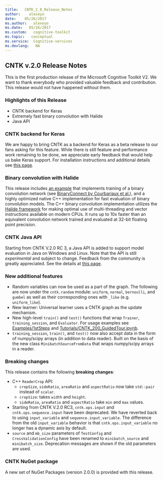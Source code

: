 ```yaml
---
title:   CNTK_2_0_Release_Notes
author:    alexeyo
date:    05/26/2017
ms.author:   alexeyo
ms.date:   05/26/2017
ms.custom:   cognitive-toolkit
ms.topic:   conceptual
ms.service:  Cognitive-services
ms.devlang:   NA
---
```


## CNTK v.2.0 Release Notes

This is the first production release of the Microsoft Cognitive Toolkit V2. We want to thank everybody who provided valuable feedback and contribution. This release would not have happened without them.

### Highlights of this Release

* CNTK backend for Keras
* Extremely fast binary convolution with Halide
* Java API

### CNTK backend for Keras

We are happy to bring CNTK as a backend for Keras as a beta release to our fans asking for this feature. While there is still feature and performance work remaining to be done, we appreciate early feedback that would help us bake Keras support. For installation instructions and additional details see [this page](https://docs.microsoft.com/en-us/cognitive-toolkit/Using-CNTK-with-Keras).

### Binary convolution with Halide

This release includes [an example](https://github.com/Microsoft/CNTK/tree/master/Examples/Extensibility/BinaryConvolution) that implements training of a binary convolution network (see [BinaryConnect by Courbariaux et al.](https://arxiv.org/abs/1511.00363)), and a highly optimized native C++ implementation for fast evaluation of binary convolution models. The C++ binary convolution implementation utilizes the [Halide framework](http://halide-lang.org/) for making optimal use of multi-threading and vector instructions available on modern CPUs. It runs up to 10x faster than an equivalent convolution network trained and evaluated at 32-bit floating point precision.

### CNTK Java API

Starting from CNTK V.2.0 RC 3, a Java API is added to support model evaluation in Java on Windows and Linux. Note that the API is still *experimental* and subject to change. Feedback from the community is greatly appreciated. See the details at [this page](https://docs.microsoft.com/en-us/cognitive-toolkit/CNTK-Library-API#java-api-experimental).

### New additional features

* Random variables can now be used as a part of the graph. The following are now under the `cntk.random` module: `uniform`, `normal`, `bernoulli`, and `gumbel` as well as their corresponding ones with `_like` (e.g. `uniform_like`).
* New learner: Universal learner uses a CNTK graph as the update mechanism.
* New high-level `train()` and `test()` functions that wrap `Trainer`, `training_session`, and `Evaluator`. For usage examples see [Examples/1stSteps](https://github.com/Microsoft/CNTK/tree/master/Examples/1stSteps)  and [Tutorials/CNTK_200_GuidedTour.ipynb](https://github.com/Microsoft/CNTK/blob/master/Tutorials/CNTK_200_GuidedTour.ipynb).
* `training_session`, `train()`, and `test()` now also accept data in the form of numpy/scipy arrays (in addition to data reader). Built on the basis of the new class `MinibatchSourceFromData` that wraps numpy/scipy arrays in a reader.

### Breaking changes

This release contains the following **breaking changes**:

* C++ `ReaderCrop` API:
  * `cropSize`, `sideRatio`, `areaRatio` and `aspectRatio` now take `std::pair` instead of `scalar`.
  * `cropSize`: takes `width` and `height`.
  * `sideRatio`, `areaRatio` and `aspectRatio` take `min` and `max` values.
* Starting from CNTK V.2.0 RC3, `cntk.ops.input` and `cntk.ops.sequence.input` have been deprecated. We have reverted back to using `input_variable` and `sequence.input_variable`. The difference from the old `input_variable` behavior is that `cntk.ops.input_variable` no longer has a dynamic axis by default.
* `source` and `mb_size` parameters of `TestConfig` and `CrossValidationConfig` have been renamed to `minibatch_source` and `minibatch_size`. Deprecation messages are shown if the old parameters are used.

### CNTK NuGet package

A new set of NuGet Packages (version 2.0.0) is provided with this release.
